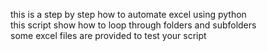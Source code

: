 this is a step by step how to automate excel using python <br/>
this script show how to loop through folders and subfolders <br/>
some excel files are provided to test your script  
